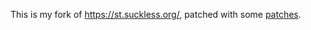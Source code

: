 This is my fork of https://st.suckless.org/, patched with some [patches](https://st.suckless.org/patches/).



